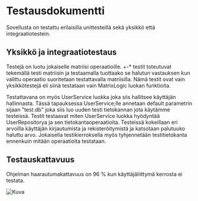 # Testausdokumentti
Sovellusta on testattu erilaisilla unittesteillä sekä yksikkö että integraatiotestein. 

## Yksikkö ja integraatiotestaus
Testejä on luotu jokaiselle matriisi operaatioille. +-* testit toteutuvat tekemällä testi matriisin ja testaamalla 
tuottaako se halutun vastauksen kun valittu operaatio suoritetaan testattavalla matriisilla. Nämä testit ovat vain yksikkötestejä eli siinä 
testataan vain MatrixLogic luokan funktioita. 

Testattavana on myös UserService luokka joka siis hallitsee käyttäjän hallinnasta. Tässä tapauksessa UserService;lle annetaan default parametrin
sijaan "test.db" joka siis luo uuden testi tietokannan jota käytämme testeissä. Testit testaavat miten UserService luokka hyödyntää UserRepositorya
ja sen tietokantaoperaatioita. Testeissä kokeillaan eri arvoilla käyttäjän kirjautumista ja rekisteröitymistä ja katsotaan palutuuko haluttu arvo.
Jokaisella testikierroksella myös tyhjennetään testitietokanta ennenkuin mitään operaatioita testataan.

## Testauskattavuus
Ohjelman haarautumakattavuus on 96 % kun käyttäjäliittymä kerrosta ei testata.

![Kuva](https://github.com/lifeofborna/ot-harjoitustyo/blob/master/dokumentaatio/kuvat/coveragereport.png)
